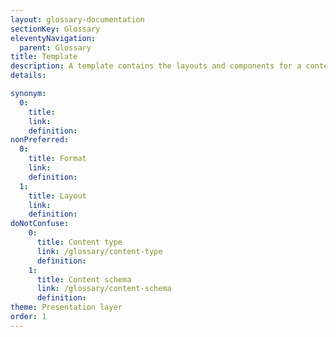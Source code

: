 ```yaml
---
layout: glossary-documentation
sectionKey: Glossary
eleventyNavigation:
  parent: Glossary
title: Template
description: A template contains the layouts and components for a content type.
details:

synonym:
  0:
    title:
    link:
    definition:
nonPreferred:
  0:
    title: Format
    link:
    definition:
  1:
    title: Layout
    link:
    definition:
doNotConfuse:
    0:
      title: Content type
      link: /glossary/content-type
      definition:
    1:
      title: Content schema
      link: /glossary/content-schema
      definition:
theme: Presentation layer
order: 1
---
```

